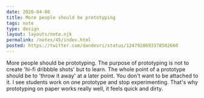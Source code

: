 ```yaml
---
date: 2020-04-08
title: More people should be prototyping
tags: note
type: design
layout: layouts/note.njk
permalink: /notes/45/index.html
posted: https://twitter.com/dandevri/status/1247928693378502660
---
```


More people should be prototyping. The purpose of prototyping is not to create 'hi-fi dribbble shots' but to learn. The whole point of a prototype should be to 'throw it away' at a later point. You don't want to be attached to it. I see students work on one prototype and stop experimenting. That's why prototyping on paper works really well, it feels quick and dirty.
